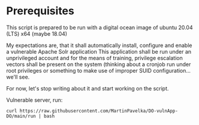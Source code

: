 # Prerequisites
This script is prepared to be run with a digital ocean image of ubuntu 20.04 (LTS) x64 (maybe 18.04)

My expectations are, that it shall automatically install, configure and enable a vulnerable Apache Solr application
This application shall be run under an unprivileged account and for the means of training, privilege escalation vectors shall be present on the system (thinking about a cronjob run under root privileges or something to make use of improper SUID configuration... we'll see.

For now, let's stop writing about it and start working on the script.

Vulnerable server, run:
```
curl https://raw.githubusercontent.com/MartinPavelka/DO-vulnApp-DO/main/run | bash
```
